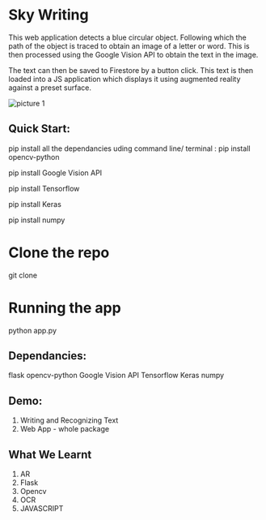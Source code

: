 # Sky Writing
This web application detects a blue circular object. Following which the path of the object is traced to obtain an image of a letter or word. This is then processed using the Google Vision API to obtain the text in the image.

The text can then be saved to Firestore by a button click. This text is then loaded into a JS application which displays it using augmented reality against a preset surface.

![picture 1](https://raw.githubusercontent.com/ABHINAV112/Pokedex/master/output/screenRecording.gif)

## Quick Start:
pip install all the dependancies uding command line/ terminal :
pip install opencv-python

pip install Google Vision API

pip install Tensorflow

pip install Keras

pip install numpy
# Clone the repo
git clone 

# Running the app
python app.py
## Dependancies:
flask
opencv-python
Google Vision API
Tensorflow
Keras
numpy

## Demo:
1. Writing and Recognizing Text
2. Web App - whole package

## What We Learnt
1. AR
2. Flask
3. Opencv
4. OCR
5. JAVASCRIPT
